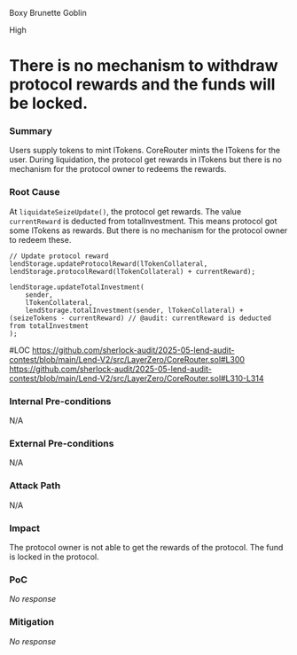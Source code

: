 Boxy Brunette Goblin

High

# There is no mechanism to withdraw protocol rewards and the funds will be locked.

### Summary

Users supply tokens to mint lTokens. CoreRouter mints the lTokens for the user.
During liquidation, the protocol get rewards in lTokens but there is no mechanism for the protocol owner to redeems the rewards.


### Root Cause

At `liquidateSeizeUpdate()`, the protocol get rewards. 
The value `currentReward` is deducted from totalInvestment.
This means protocol got some lTokens as rewards.
But there is no mechanism for the protocol owner to redeem these.

```solidity
// Update protocol reward
lendStorage.updateProtocolReward(lTokenCollateral, lendStorage.protocolReward(lTokenCollateral) + currentReward);
```
```solidity
lendStorage.updateTotalInvestment(
    sender,
    lTokenCollateral,
    lendStorage.totalInvestment(sender, lTokenCollateral) + (seizeTokens - currentReward) // @audit: currentReward is deducted from totalInvestment
);
```

#LOC
https://github.com/sherlock-audit/2025-05-lend-audit-contest/blob/main/Lend-V2/src/LayerZero/CoreRouter.sol#L300
https://github.com/sherlock-audit/2025-05-lend-audit-contest/blob/main/Lend-V2/src/LayerZero/CoreRouter.sol#L310-L314

### Internal Pre-conditions

N/A

### External Pre-conditions

N/A

### Attack Path

N/A

### Impact

The protocol owner is not able to get the rewards of the protocol.
The fund is locked in the protocol.

### PoC

_No response_

### Mitigation

_No response_